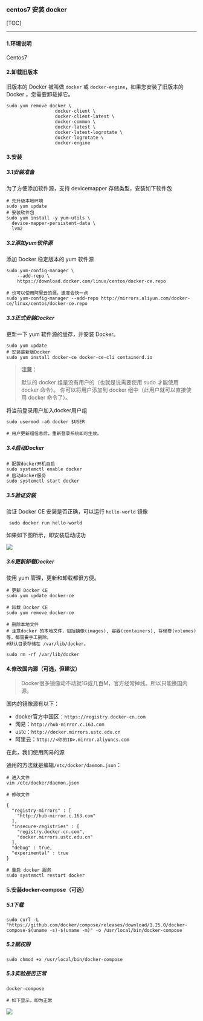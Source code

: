 ### centos7 安装 docker

[TOC]

------



#### 1.环境说明

Centos7

#### 2.卸载旧版本

旧版本的 Docker 被叫做 `docker` 或 `docker-engine`，如果您安装了旧版本的 Docker ，您需要卸载掉它。

```shell
sudo yum remove docker \
                  docker-client \
                  docker-client-latest \
                  docker-common \
                  docker-latest \
                  docker-latest-logrotate \
                  docker-logrotate \
                  docker-engine
```

#### 3.安装

##### 3.1安装准备

为了方便添加软件源，支持 devicemapper 存储类型，安装如下软件包

```shell
# 先升级本地环境
sudo yum update
# 安装软件包
sudo yum install -y yum-utils \
  device-mapper-persistent-data \
  lvm2
```

##### 3.2添加yum软件源

添加 Docker 稳定版本的 yum 软件源

```shell
sudo yum-config-manager \
    --add-repo \
    https://download.docker.com/linux/centos/docker-ce.repo

# 也可以使用阿里云的源，速度会快一点
sudo yum-config-manager --add-repo http://mirrors.aliyun.com/docker-ce/linux/centos/docker-ce.repo
```

##### 3.3正式安装Docker

更新一下 yum 软件源的缓存，并安装 Docker。

```shell
sudo yum update
# 安装最新版Docker
sudo yum install docker-ce docker-ce-cli containerd.io
```

> **注意**：
>
> 默认的 docker 组是没有用户的（也就是说需要使用 sudo 才能使用 docker 命令）。
> 你可以将用户添加到 docker 组中（此用户就可以直接使用 docker 命令了）。

将当前登录用户加入docker用户组

```shell
sudo usermod -aG docker $USER

# 用户更新组信息后，重新登录系统即可生效。
```

##### 3.4启动Docker

```shell
# 配置docker开机自启
sudo systemctl enable docker
# 启动docker服务
sudo systemctl start docker
```

##### 3.5验证安装

验证 Docker CE 安装是否正确，可以运行 `hello-world` 镜像

```shell
 sudo docker run hello-world
```

如果如下图所示，即安装启动成功

![](https://mkdown-1256191338.cos.ap-beijing.myqcloud.com//mkdown20200108160623.png)

##### 3.6更新卸载Docker

使用 yum 管理，更新和卸载都很方便。

```shell
# 更新 Docker CE
sudo yum update docker-ce

# 卸载 Docker CE
sudo yum remove docker-ce

# 删除本地文件
# 注意docker 的本地文件，包括镜像(images), 容器(containers), 存储卷(volumes)等，都需要手工删除。
#默认目录存储在 /var/lib/docker。

sudo rm -rf /var/lib/docker
```

#### 4.修改国内源（可选，但建议）

> Docker很多镜像动不动就1G或几百M，官方经常掉线。所以只能换国内源。

国内的镜像源有以下：

- docker官方中国区：`https://registry.docker-cn.com`
- 网易：`http://hub-mirror.c.163.com`
- ustc：`http://docker.mirrors.ustc.edu.cn`
- 阿里云：`http://<你的ID>.mirror.aliyuncs.com`

在此，我们使用网易的源

通用的方法就是编辑`/etc/docker/daemon.json`：

```shell
# 进入文件
vim /etc/docker/daemon.json

# 修改文件

{
  "registry-mirrors" : [
    "http://hub-mirror.c.163.com"
  ],
  "insecure-registries" : [
    "registry.docker-cn.com",
    "docker.mirrors.ustc.edu.cn"
  ],
  "debug" : true,
  "experimental" : true
}

# 重启 docker 服务
sudo systemctl restart docker
```

#### 5.安装docker-compose（可选）

##### 5.1下载

```shell
sudo curl -L "https://github.com/docker/compose/releases/download/1.25.0/docker-compose-$(uname -s)-$(uname -m)" -o /usr/local/bin/docker-compose
```



##### 5.2赋权限

```shell
sudo chmod +x /usr/local/bin/docker-compose
```

##### 5.3实验是否正常

```shell
docker-compose

# 如下显示，即为正常
```

![](https://mkdown-1256191338.cos.ap-beijing.myqcloud.com//mkdown20200109145250.png)